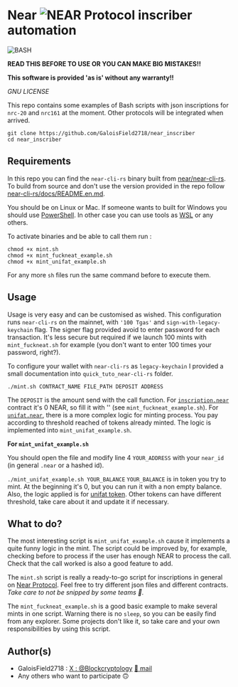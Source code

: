 # Near ![NEAR Protocol](https://raw.githubusercontent.com/ErikThiart/cryptocurrency-icons/master/16/near-protocol.png "NEAR Protocol (NEAR)")  inscriber automation


![BASH](https://github.com/odb/official-bash-logo/blob/61eff022f2dad3c7468f5deb4f06652d15f2c143/assets/Logos/Icons/PNG/128x128.png "Bourne-Again SHell")

**READ THIS BEFORE TO USE OR YOU CAN MAKE BIG MISTAKES!!**

**This software is provided 'as is' without any warranty!!**

*GNU LICENSE*

This repo contains some examples of Bash scripts with json inscriptions for `nrc-20` and `nrc161` at the moment. Other protocols will be integrated when arrived. 

```
git clone https://github.com/GaloisField2718/near_inscriber
cd near_inscriber
```

## Requirements

In this repo you can find the `near-cli-rs` binary built from [near/near-cli-rs](https://github.com/near/near-cli-rs). 
To build from source and don't use the version provided in the repo follow [near-cli-rs/docs/README.en.md](https://github.com/near/near-cli-rs/blob/main/docs/README.en.md#building).

You should be on Linux or Mac. 
If someone wants to built for Windows you should use [PowerShell](https://learn.microsoft.com/en-us/powershell/scripting/overview?view=powershell-7.4). In other case you can use tools as [WSL](https://www.howtogeek.com/249966/how-to-install-and-use-the-linux-bash-shell-on-windows-10/) or any others.

To activate binaries and be able to call them run : 
```
chmod +x mint.sh
chmod +x mint_fuckneat_example.sh
chmod +x mint_unifat_example.sh
```

For any more `sh` files run the same command before to execute them.

## Usage

Usage is very easy and can be customised as wished. This configuration runs `near-cli-rs` on the mainnet, with `'100 Tgas'` and `sign-with-legacy-keychain` flag. The signer flag provided avoid to enter password for each transaction. It's less secure but required if we launch 100 mints with `mint_fuckneat.sh` for example (you don't want to enter 100 times your password, right?).

To configure your wallet with `near-cli-rs` as `legacy-keychain` I provided a small documentation into `quick_tuto_near-cli-rs` folder.

`./mint.sh CONTRACT_NAME FILE_PATH DEPOSIT ADDRESS`

The `DEPOSIT` is the amount send with the call function. For [`inscription.near`](https://nearblocks.io/address/inscription.near) contract it's 0 NEAR, so fill it with '' (see `mint_fuckneat_example.sh`). For [`unifat.near`](https://nearblocks.io/address/unifat.near), there is a more complex logic for minting process. You pay according to threshold reached of tokens already minted. The logic is implemented into `mint_unifat_example.sh`.

**For `mint_unifat_example.sh`**

You should open the file and modify line 4 `YOUR_ADDRESS` with your `near_id` (in general `.near` or a hashed id).

`./mint_unifat_example.sh YOUR_BALANCE`
`YOUR_BALANCE` is in token you try to mint. At the beginning it's 0, but you can run it with a non empty balance. Also, the logic applied is for [unifat token](unifat.xyz/inscribe/unifat). Other tokens can have different threshold, take care about it and update it if necessary.


## What to do?

The most interesting script is `mint_unifat_example.sh` cause it implements a quite funny logic in the mint. The script could be improved by, for example, checking before to process if the user has enough NEAR to process the call. Check that the call worked is also a good feature to add. 

The `mint.sh` script is really a ready-to-go script for inscriptions in general on [Near Protocol](near.org). Feel free to try different json files and different contracts. *Take care to not be snipped by some teams 🫠.*

The `mint_fuckneat_example.sh` is a good basic example to make several mints in one script. Warning there is no `sleep`, so you can be easily find from any explorer. Some projects don't like it, so take care and your own responsibilities by using this script.

## Author(s)

- GaloisField2718 : [X : @Blockcryptology](https://twitter.com/Blockcryptology) [💌 mail](mailto:galoisfield2718@gmail.com?subject=near_inscriber) 
- Any others who want to participate 🙃
